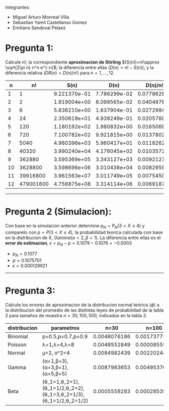 Integrantes: 
* Miguel Arturo Monreal Villa 
* Sebastian Yamil Castellanso Gomez
* Emiliano Sandoval Pelaez

# Pregunta 1:
Calcule n!; la correspondiente **aproximacion de Stirling** $(S(n))=n!\approx \sqrt{2\pi n} n^n e^{-n}$; la diferencia entre ellas $(D(n)=n!-S(n))$; y la diferencia relativa $(DR(n)=D(n)/n!)$ para $n=1,...,12.$

| n  | n!  | S(n)  | D(n)  | D(n)/n!  |
|---|---|---|---|---|
| 1  | 1  |  9.221370e-01 | 7.786299e-02  | 0.077862991  |
| 2  | 2  |  1.919004e+00 | 8.099565e-02  | 0.040497824  |
| 3  | 6  | 5.836210e+00  | 1.637904e-01  | 0.027298401  |
| 4  | 24  | 2.350618e+01  | 4.938249e-01  | 0.020576036  |
| 5  | 120  |  1.180192e+02 | 1.980832e+00  | 0.016506934  |
| 6  | 720  | 7.100782e+02  | 9.921815e+00  | 0.013780299  |
| 7  | 5040  | 4.980396e+03  | 5.960417e+01  | 0.011826224  |
| 8  | 40320  | 3.990240e+04  |  4.176045e+02 | 0.010357256  |
| 9  | 362880  | 3.595369e+05  | 3.343127e+03  | 0.009212762  |
| 10  | 3628800  | 3.598696e+06  | 3.010438e+04  | 0.008295960  |
| 11  |  39916800 |  3.961563e+07 | 3.011749e+05  | 0.007545067  |
| 12  | 479001600  |  4.756875e+08 | 3.314114e+06  | 0.006918794  |

---

# Pregunta 2 (Simulacion):
Con base en la simulacion anterior determine $p_N=P_N(3< X \leq 4)$ y comparelo con $p=P(3<X\leq4)$, la probabilidad teorica calculada con base en la distribucion de X, $Gamma(\alpha=2, \beta=1)$. La diferencia entre ellas es el **error de estimacion**, $\epsilon=p_N-p=0.1079-0.1076=-0.0003$

* $p_N=0.1077$
* $p=0.1075701$
* $\epsilon=0.000129921$

---

# Pregunta 3: 
Calcule los errores de aproximacion de la distribucion normal teórica $(\phi)$ a la distribucion del promedio de las distintas leyes de probabilidad de la tabla 2 para tamaños de muestra $n=30,100,500$, indicados en la tabla 3. 

| distribucion  | parametros  | n=30  | n=100  | n=500  | 
|---|---|---|---|---|
| Binomial  | p=0.5,p=0.7,p=0.9  | 0.0048076186  | 0.0017377124  | 0.0038437253  |
| Poisson  | λ=1,λ=4,λ=8  |  0.0048552849 | 0.0000855522  | 0.0004606245  |
| Normal  | µ=2, σ^2=4  |  0.0084982439 |  0.0022024482 |  0.0038983928 |
| Gamma  | (α=1,β=3),(α=3,β=1),(α=5,β=5) |  0.0087983653 |  0.0049537035 | 0.0010603833  |
| Beta  |  (θ_1=1,θ_2=1),(θ_1=1/2,θ_2=2),(θ_1=3,θ_2=1/3),(θ_1=1/2,θ_2=1/2) |  0.0005558283 |  0.0002853538 | 0.0002525465  |